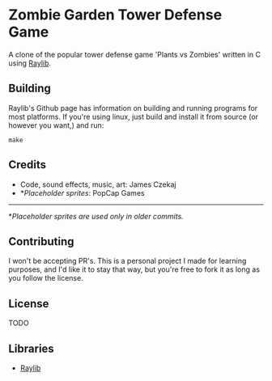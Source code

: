 # Zombie Garden Tower Defense Game

A clone of the popular tower defense game 'Plants vs Zombies' written in C using [Raylib](https://github.com/raysan5/raylib).


## Building

Raylib's Github page has information on building and running programs for most platforms. If you're using linux, just build and install it from source (or however you want,) and run:

```make```


## Credits

- Code, sound effects, music, art: James Czekaj
- \**Placeholder sprites*: PopCap Games

---

\**Placeholder sprites are used only in older commits.*


## Contributing

I won't be accepting PR's. This is a personal project I made for learning purposes, and I'd like it to stay that way, but you're free to fork it as long as you follow the license.


## License

TODO


## Libraries

- [Raylib](https://github.com/raysan5/raylib)
